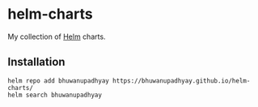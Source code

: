 # helm-charts
My collection of [Helm](https://helm.sh/) charts.

## Installation

```console
helm repo add bhuwanupadhyay https://bhuwanupadhyay.github.io/helm-charts/
helm search bhuwanupadhyay
```
